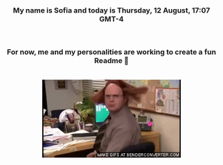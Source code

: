 


<div align="center">
<h3 >My name is Sofia and today is Thursday, 12 August, 17:07 GMT-4</h3><br>
<h3 >For now, me and my personalities are working to create a fun Readme 👋
</h3><br>
<img src='img/dwight.gif' alt='working...'/>
</div>
